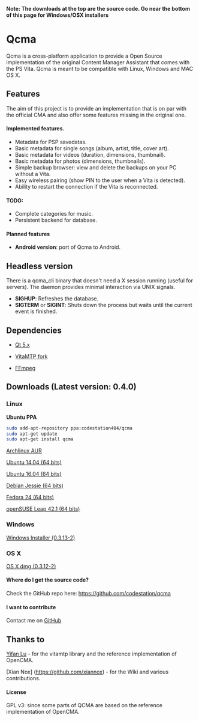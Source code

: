 **Note: The downloads at the top are the source code. Go near the bottom of this page for Windows/OSX installers**

Qcma
====

Qcma is a cross-platform application to provide a Open Source implementation
of the original Content Manager Assistant that comes with the PS Vita. Qcma is
meant to be compatible with Linux, Windows and MAC OS X.

## Features

The aim of this project is to provide an implementation that is on par with the
official CMA and also offer some features missing in the original one.

#### Implemented features.
* Metadata for PSP savedatas.
* Basic metadata for single songs (album, artist, title, cover art).
* Basic metadata for videos (duration, dimensions, thumbnail).
* Basic metadata for photos (dimensions, thumbnails).
* Simple backup browser: view and delete the backups on your PC without a Vita.
* Easy wireless pairing (show PIN to the user when a Vita is detected).
* Ability to restart the connection if the Vita is reconnected.

#### TODO:
* Complete categories for music.
* Persistent backend for database.

#### Planned features
* **Android version**: port of Qcma to Android.

## Headless version

There is a qcma_cli binary that doesn't need a X session running (useful for servers).
The daemon provides minimal interaction via UNIX signals.

* **SIGHUP**: Refreshes the database.
* **SIGTERM** or **SIGINT**: Shuts down the process but waits until the current event is finished.

## Dependencies
* [Qt 5.x](http://qt-project.org/)

* [VitaMTP fork](https://github.com/codestation/vitamtp)

* [FFmpeg](hhttp://www.ffmpeg.org/)

## Downloads (Latest version: **0.4.0**)

### Linux

**Ubuntu PPA**

``` sh
sudo add-apt-repository ppa:codestation404/qcma
sudo apt-get update
sudo apt-get install qcma
```

[Archlinux AUR](https://aur.archlinux.org/packages/qcma)

[Ubuntu 14.04 (64 bits)](http://codestation.nekmo.com/qcma/0.3.12/ubuntu_trusty)

[Ubuntu 16.04 (64 bits)](http://codestation.nekmo.com/qcma/0.3.12/ubuntu_xenial)

[Debian Jessie (64 bits)](http://codestation.nekmo.com/qcma/0.3.12/debian_jessie/)

[Fedora 24 (64 bits)](http://codestation.nekmo.com/qcma/0.3.12/fedora_24/)

[openSUSE Leap 42.1 (64 bits)](http://codestation.nekmo.com/qcma/0.3.12/opensuse_42.1/)

### Windows

[Windows Installer (0.3.13-2)](http://codestation.nekmo.com/qcma/0.3.13/windows/Qcma_setup_0.3.13-2.exe)

### OS X

[OS X dmg (0.3.12-2)](http://codestation.nekmo.com/qcma/0.3.12/osx/qcma-0.3.12-2.dmg)

#### Where do I get the source code?
Check the GitHub repo here: https://github.com/codestation/qcma

#### I want to contribute 
Contact me on [GitHub](https://github.com/codestation/) 

## Thanks to
[Yifan Lu](https://github.com/yifanlu/vitamtp/) - for the vitamtp library and
the reference implementation of OpenCMA.

[Xian Nox] (https://github.com/xiannox) - for the Wiki and various contributions.

#### License
GPL v3: since some parts of QCMA are based on the reference implementation of
OpenCMA.